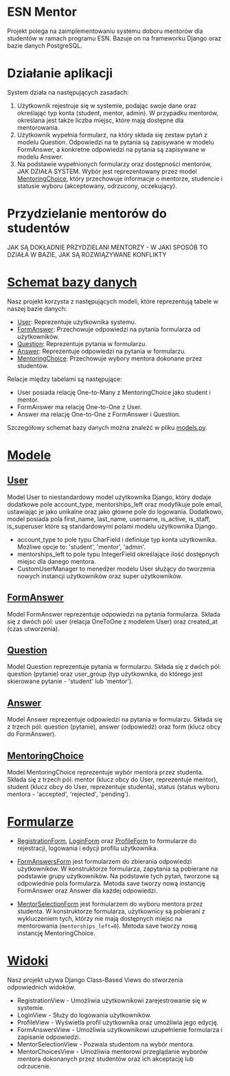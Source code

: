 # ESN Mentor

Projekt polega na zaimplementowaniu systemu doboru mentorów dla studentów w ramach programu ESN. Bazuje on na frameworku Django oraz bazie danych PostgreSQL.


# Działanie aplikacji

System działa na następujących zasadach:

1. Użytkownik rejestruje się w systemie, podając swoje dane oraz określając typ konta (student, mentor, admin). W przypadku mentorów, określana jest także liczba miejsc, które mają dostępne dla mentorowania.
2. Użytkownik wypełnia formularz, na który składa się zestaw pytań z modelu Question. Odpowiedzi na te pytania są zapisywane w modelu FormAnswer, a konkretne odpowiedzi na pytania są zapisywane w modelu Answer.
3. Na podstawie wypełnionych formularzy oraz dostępności mentorów, JAK DZIAŁA SYSTEM. Wybór jest reprezentowany przez model [MentoringChoice](https://github.com/sxevush/bazydanych-esn-mentor/blob/dae0734dc2cda1d9687e03f657d5044825d022aa/mentor_app/models.py#L64), który przechowuje informacje o mentorze, studencie i statusie wyboru (akceptowany, odrzucony, oczekujący).


# Przydzielanie mentorów do studentów
JAK SĄ DOKŁADNIE PRZYDZIELANI MENTORZY - W JAKI SPOSÓB TO DZIAŁA W BAZIE, JAK SĄ ROZWIĄZYWANE KONFLIKTY


# [Schemat bazy danych](https://github.com/sxevush/bazydanych-esn-mentor/blob/main/mentor_app/models.py)

Nasz projekt korzysta z następujących modeli, które reprezentują tabele w naszej bazie danych:

* [User](https://github.com/sxevush/bazydanych-esn-mentor/blob/dae0734dc2cda1d9687e03f657d5044825d022aa/mentor_app/models.py#L19): Reprezentuje użytkownika systemu.
* [FormAnswer](https://github.com/sxevush/bazydanych-esn-mentor/blob/dae0734dc2cda1d9687e03f657d5044825d022aa/mentor_app/models.py#L44): Przechowuje odpowiedzi na pytania formularza od użytkowników.
* [Question](https://github.com/sxevush/bazydanych-esn-mentor/blob/dae0734dc2cda1d9687e03f657d5044825d022aa/mentor_app/models.py#L49): Reprezentuje pytania w formularzu.
* [Answer](https://github.com/sxevush/bazydanych-esn-mentor/blob/dae0734dc2cda1d9687e03f657d5044825d022aa/mentor_app/models.py#L58): Reprezentuje odpowiedzi na pytania w formularzu.
* [MentoringChoice](https://github.com/sxevush/bazydanych-esn-mentor/blob/dae0734dc2cda1d9687e03f657d5044825d022aa/mentor_app/models.py#L64): Przechowuje wybory mentora dokonane przez studentów.

Relacje między tabelami są następujące:

* User posiada relację One-to-Many z MentoringChoice jako student i mentor.
* FormAnswer ma relację One-to-One z User.
* Answer ma relację One-to-One z FormAnswer i Question.

Szczegółowy schemat bazy danych można znaleźć w pliku [models.py](https://github.com/sxevush/bazydanych-esn-mentor/blob/main/mentor_app/models.py).


# [Modele](https://github.com/sxevush/bazydanych-esn-mentor/blob/main/mentor_app/models.py)

## [User](https://github.com/sxevush/bazydanych-esn-mentor/blob/dae0734dc2cda1d9687e03f657d5044825d022aa/mentor_app/models.py#L19)
Model User to niestandardowy model użytkownika Django, który dodaje dodatkowe pole account_type, mentorships_left oraz modyfikuje pole email, ustawiając je jako unikalne oraz jako główne pole do logowania. Dodatkowo, model posiada pola first_name, last_name, username, is_active, is_staff, is_superuser które są standardowymi polami modelu użytkownika Django.

* account_type to pole typu CharField i definiuje typ konta użytkownika. Możliwe opcje to: 'student', 'mentor', 'admin'.
* mentorships_left to pole typu IntegerField określające ilość dostępnych miejsc dla danego mentora.
* CustomUserManager to menedżer modelu User służący do tworzenia nowych instancji użytkowników oraz super użytkowników.

## [FormAnswer](https://github.com/sxevush/bazydanych-esn-mentor/blob/dae0734dc2cda1d9687e03f657d5044825d022aa/mentor_app/models.py#L44)
Model FormAnswer reprezentuje odpowiedzi na pytania formularza. Składa się z dwóch pól: user (relacja OneToOne z modelem User) oraz created_at (czas utworzenia).

## [Question](https://github.com/sxevush/bazydanych-esn-mentor/blob/dae0734dc2cda1d9687e03f657d5044825d022aa/mentor_app/models.py#L49)
Model Question reprezentuje pytania w formularzu. Składa się z dwóch pól: question (pytanie) oraz user_group (typ użytkownika, do którego jest skierowane pytanie - 'student' lub 'mentor').

## [Answer](https://github.com/sxevush/bazydanych-esn-mentor/blob/dae0734dc2cda1d9687e03f657d5044825d022aa/mentor_app/models.py#L58)
Model Answer reprezentuje odpowiedzi na pytania w formularzu. Składa się z trzech pól: question (pytanie), answer (odpowiedź) oraz form (klucz obcy do FormAnswer).

## [MentoringChoice](https://github.com/sxevush/bazydanych-esn-mentor/blob/dae0734dc2cda1d9687e03f657d5044825d022aa/mentor_app/models.py#L64)
Model MentoringChoice reprezentuje wybór mentora przez studenta. Składa się z trzech pól: mentor (klucz obcy do User, reprezentuje mentor), student (klucz obcy do User, reprezentuje studenta), status (status wyboru mentora - 'accepted', 'rejected', 'pending').


# [Formularze](https://github.com/sxevush/bazydanych-esn-mentor/blob/main/mentor_app/forms.py)

* [RegistrationForm](https://github.com/sxevush/bazydanych-esn-mentor/blob/dae0734dc2cda1d9687e03f657d5044825d022aa/mentor_app/forms.py#L9), [LoginForm](https://github.com/sxevush/bazydanych-esn-mentor/blob/dae0734dc2cda1d9687e03f657d5044825d022aa/mentor_app/forms.py#L15) oraz [ProfileForm](https://github.com/sxevush/bazydanych-esn-mentor/blob/dae0734dc2cda1d9687e03f657d5044825d022aa/mentor_app/forms.py#L21) to formularze do rejestracji, logowania i edycji profilu użytkownika.

* [FormAnswersForm](https://github.com/sxevush/bazydanych-esn-mentor/blob/dae0734dc2cda1d9687e03f657d5044825d022aa/mentor_app/forms.py#L27) jest formularzem do zbierania odpowiedzi użytkowników. W konstruktorze formularza, zapytania są pobierane na podstawie grupy użytkowników. Na podstawie tych pytań, tworzone są odpowiednie pola formularza. Metoda save tworzy nową instancję FormAnswer oraz Answer dla każdej odpowiedzi.

* [MentorSelectionForm](https://github.com/sxevush/bazydanych-esn-mentor/blob/dae0734dc2cda1d9687e03f657d5044825d022aa/mentor_app/forms.py#L53) jest formularzem do wyboru mentora przez studenta. W konstruktorze formularza, użytkownicy są pobierani z wykluczeniem tych, którzy nie mają dostępnych miejsc na mentorowania (`mentorships_left=0`). Metoda save tworzy nową instancję MentoringChoice.


# [Widoki](https://github.com/sxevush/bazydanych-esn-mentor/blob/main/mentor_app/views.py)

Nasz projekt używa Django Class-Based Views do stworzenia odpowiednich widoków.

* RegistrationView - Umożliwia użytkownikowi zarejestrowanie się w systemie.
* LoginView - Służy do logowania użytkowników.
* ProfileView - Wyświetla profil użytkownika oraz umożliwia jego edycję.
* FormAnswersView - Umożliwia użytkownikowi uzupełnienie formularza i zapisanie odpowiedzi.
* MentorSelectionView - Pozwala studentom na wybór mentora.
* MentorChoicesView - Umożliwia mentorowi przeglądanie wyborów mentora dokonanych przez studentów oraz ich akceptację lub odrzucenie.
